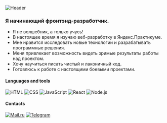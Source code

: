 ![Header](https://github.com/Dmitry-Med/dmitry-med/blob/main/assets/%D0%94%D0%9C.jpg)

### Я начинающий фронтэнд-разработчик.

- Я не волшебник, а только учусь!
- В настоящее время я изучаю веб-разработку в Яндекс.Практикуме.
- Мне нравится исследовать новые технологии и разрабатывать программные решения.
- Меня привлекает возможность видеть зримые результаты работы над проектом.
- Хочу научиться писать чистый и лаконичный код.
- Готовлюсь к работе с настоящими боевыми проектами.

#### Languages and tools

![HTML](https://img.shields.io/badge/-HTML-090909?style=for-the-badge&logo=html5&logoColor=E9054D)
![CSS](https://img.shields.io/badge/-CSS-090909?style=for-the-badge&logo=css3&logoColor=47C5FB)
![JavaScript](https://img.shields.io/badge/-JavaScript-090909?style=for-the-badge&logo=JavaScript&logoColor=F8C52C)
![React](https://img.shields.io/badge/-React-090909?style=for-the-badge&logo=React&logoColor=47C5FB)
![Node.js](https://img.shields.io/badge/-Node.js-090909?style=for-the-badge&logo=Node.js&logoColor=009933)

#### Contacts

[![Mail.ru](https://img.shields.io/badge/-mail.ru-090909?style=for-the-badge&logo=mail.ru&logoColor=47C5FB)](https://mail.ru/mdv2906@mail.ru)
[![Telegram](https://img.shields.io/badge/-Telegram-090909?style=for-the-badge&logo=Telegram&logoColor=E9054D)](https://t.me/dmMedved)
